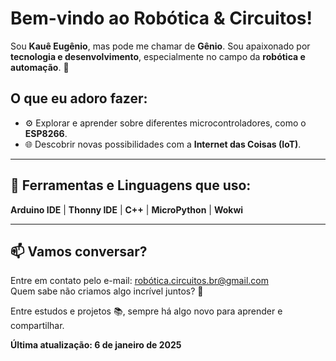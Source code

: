 # Bem-vindo ao Robótica & Circuitos!

Sou **Kauê Eugênio**, mas pode me chamar de **Gênio**. Sou apaixonado por **tecnologia e desenvolvimento**, especialmente no campo da **robótica e automação**. 🚀  

## O que eu adoro fazer:

- ⚙️ Explorar e aprender sobre diferentes microcontroladores, como o **ESP8266**.  
- 🌐 Descobrir novas possibilidades com a **Internet das Coisas (IoT)**.  

---

## 🧰 Ferramentas e Linguagens que uso:

**Arduino IDE** | **Thonny IDE** | **C++** | **MicroPython** | **Wokwi**

---

## 📫 Vamos conversar?

Entre em contato pelo e-mail: [robótica.circuitos.br@gmail.com](mailto:robótica.circuitos.br@gmail.com)  
Quem sabe não criamos algo incrível juntos? 🚀  

Entre estudos e projetos 📚, sempre há algo novo para aprender e compartilhar.  

**Última atualização: 6 de janeiro de 2025**
